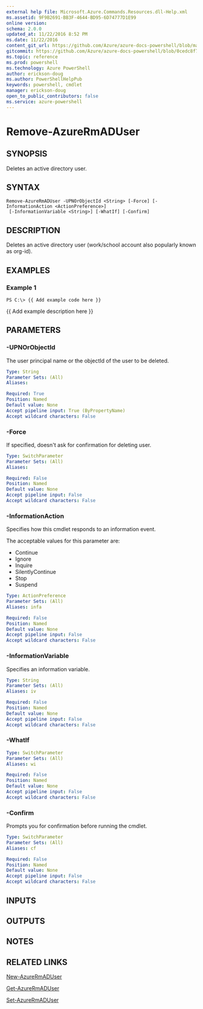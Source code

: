 ```yaml
---
external help file: Microsoft.Azure.Commands.Resources.dll-Help.xml
ms.assetid: 9F9B2691-BB3F-4644-BD95-6D74777D1E99
online version: 
schema: 2.0.0
updated_at: 11/22/2016 8:52 PM
ms.date: 11/22/2016
content_git_url: https://github.com/Azure/azure-docs-powershell/blob/master/azureps-cmdlets-docs/ResourceManager/AzureRM.Resources/v3.3.0/Remove-AzureRmADUser.md
gitcommit: https://github.com/Azure/azure-docs-powershell/blob/0cedc8f73bc96cf5ac4c69144e17b3de601fd3cc/azureps-cmdlets-docs/ResourceManager/AzureRM.Resources/v3.3.0/Remove-AzureRmADUser.md
ms.topic: reference
ms.prod: powershell
ms.technology: Azure PowerShell
author: erickson-doug
ms.author: PowerShellHelpPub
keywords: powershell, cmdlet
manager: erickson-doug
open_to_public_contributors: false
ms.service: azure-powershell
---
```


# Remove-AzureRmADUser

## SYNOPSIS
Deletes an active directory user.

## SYNTAX

```
Remove-AzureRmADUser -UPNOrObjectId <String> [-Force] [-InformationAction <ActionPreference>]
 [-InformationVariable <String>] [-WhatIf] [-Confirm]
```

## DESCRIPTION
Deletes an active directory user (work/school account also popularly known as org-id).

## EXAMPLES

### Example 1
```
PS C:\> {{ Add example code here }}
```

{{ Add example description here }}

## PARAMETERS

### -UPNOrObjectId
The user principal name or the objectId of the user to be deleted.

```yaml
Type: String
Parameter Sets: (All)
Aliases: 

Required: True
Position: Named
Default value: None
Accept pipeline input: True (ByPropertyName)
Accept wildcard characters: False
```

### -Force
If specified, doesn't ask for confirmation for deleting user.

```yaml
Type: SwitchParameter
Parameter Sets: (All)
Aliases: 

Required: False
Position: Named
Default value: None
Accept pipeline input: False
Accept wildcard characters: False
```

### -InformationAction
Specifies how this cmdlet responds to an information event.

The acceptable values for this parameter are:

- Continue
- Ignore
- Inquire
- SilentlyContinue
- Stop
- Suspend

```yaml
Type: ActionPreference
Parameter Sets: (All)
Aliases: infa

Required: False
Position: Named
Default value: None
Accept pipeline input: False
Accept wildcard characters: False
```

### -InformationVariable
Specifies an information variable.

```yaml
Type: String
Parameter Sets: (All)
Aliases: iv

Required: False
Position: Named
Default value: None
Accept pipeline input: False
Accept wildcard characters: False
```

### -WhatIf


```yaml
Type: SwitchParameter
Parameter Sets: (All)
Aliases: wi

Required: False
Position: Named
Default value: None
Accept pipeline input: False
Accept wildcard characters: False
```

### -Confirm
Prompts you for confirmation before running the cmdlet.

```yaml
Type: SwitchParameter
Parameter Sets: (All)
Aliases: cf

Required: False
Position: Named
Default value: None
Accept pipeline input: False
Accept wildcard characters: False
```

## INPUTS

## OUTPUTS

## NOTES

## RELATED LINKS

[New-AzureRmADUser]()

[Get-AzureRmADUser]()

[Set-AzureRmADUser]()

